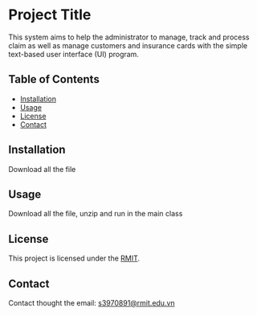 # Project Title

This system aims to help the administrator to manage, track and process claim as well as manage customers and insurance cards with the simple text-based user interface (UI) program. 

## Table of Contents

- [Installation](#installation)
- [Usage](#usage)
- [License](#license)
- [Contact](#contact)

## Installation

Download all the file 

## Usage

Download all the file, unzip and run in the main class

## License

This project is licensed under the [RMIT](rmit.com.vn).

## Contact

Contact thought the email: s3970891@rmit.edu.vn
